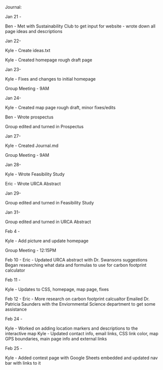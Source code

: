 Journal:

Jan 21 -

 Ben - Met with Sustainability Club to get input for website - wrote down all page ideas and descriptions

Jan 22-

 Kyle - Create ideas.txt
 
 Kyle - Created homepage rough draft page

Jan 23-

 Kyle - Fixes and changes to initial homepage
 
 Group Meeting - 9AM

Jan 24-

 Kyle - Created map page rough draft, minor fixes/edits
 
 Ben - Wrote prospectus
 
 Group edited and turned in Prospectus

Jan 27-

 Kyle - Created Journal.md
 
 Group Meeting - 9AM
 
Jan 28-

 Kyle - Wrote Feasibility Study
 
 Eric - Wrote URCA Abstract
 
Jan 29-

 Group edited and turned in Feasibility Study
 
Jan 31-

 Group edited and turned in URCA Abstract
 
Feb 4 -

 Kyle - Add picture and update homepage

 Group Meeting - 12:15PM
 
Feb 10 -
 Eric - Updated URCA abstract with Dr. Swansons suggestions
 Began researching what data and formulas to use for carbon footprint calculator
 
Feb 11 -

 Kyle - Updates to CSS, homepage, map page, fixes
 
Feb 12 -
 Eric - More research on carbon footprint calcualtor
 Emailed Dr. Patricia Saunders with the Enviornmental Science department to get some assistance

 Feb 24 -
 
 Kyle - Worked on adding location markers and descriptions to the interactive map
 Kyle - Updated contact info, email links, CSS link color, map GPS boundaries, main page info and external links
 
 Feb 25 -
 
 Kyle - Added contest page with Google Sheets embedded and updated nav bar with links to it